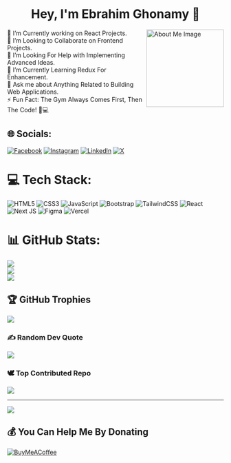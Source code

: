 <h1 align="center">Hey, I'm Ebrahim Ghonamy 👋</h1>
<img src="https://media.tenor.com/6JptszQgCnkAAAAj/text-work.gif" alt="About Me Image" width="180" align="right" />

🔭 I’m Currently working on React Projects.<br>
💯 I’m Looking to Collaborate on Frontend Projects.<br>
🤝 I’m Looking For Help with Implementing Advanced Ideas.<br>
🌱 I’m Currently Learning Redux For Enhancement.<br>
💬 Ask me about Anything Related to Building Web Applications.<br>
⚡ Fun Fact: The Gym Always Comes First, Then The Code! 💪💻


## 🌐 Socials:
[![Facebook](https://img.shields.io/badge/Facebook-%231877F2.svg?logo=Facebook&logoColor=white)](https://www.facebook.com/ibrahem.benghonamy)
[![Instagram](https://img.shields.io/badge/Instagram-%23E4405F.svg?logo=Instagram&logoColor=white)](https://www.instagram.com/ebrahim_ghonamy/)
[![LinkedIn](https://img.shields.io/badge/LinkedIn-%230077B5.svg?logo=linkedin&logoColor=white)](https://linkedin.com/in/ibrahim-ghonamy)
[![X](https://img.shields.io/badge/X-black.svg?logo=X&logoColor=white)](https://x.com/BenGhonamy)

# 💻 Tech Stack:
![HTML5](https://img.shields.io/badge/html5-%23E34F26.svg?style=plastic&logo=html5&logoColor=white)
![CSS3](https://img.shields.io/badge/css3-%231572B6.svg?style=plastic&logo=css3&logoColor=white)
![JavaScript](https://img.shields.io/badge/javascript-%23323330.svg?style=plastic&logo=javascript&logoColor=%23F7DF1E)
![Bootstrap](https://img.shields.io/badge/bootstrap-%238511FA.svg?style=plastic&logo=bootstrap&logoColor=white)
![TailwindCSS](https://img.shields.io/badge/tailwindcss-%2338B2AC.svg?style=plastic&logo=tailwind-css&logoColor=white)
![React](https://img.shields.io/badge/react-%2320232a.svg?style=plastic&logo=react&logoColor=%2361DAFB)
![Next JS](https://img.shields.io/badge/Next-black?style=plastic&logo=next.js&logoColor=white)
![Figma](https://img.shields.io/badge/figma-%23F24E1E.svg?style=plastic&logo=figma&logoColor=white)
![Vercel](https://img.shields.io/badge/vercel-%23000000.svg?style=plastic&logo=vercel&logoColor=white)

# 📊 GitHub Stats:
![](https://github-readme-stats.vercel.app/api?username=Ghonamy&theme=shadow_red&hide_border=false&include_all_commits=true&count_private=true)<br/>
![](https://github-readme-streak-stats.herokuapp.com/?user=Ghonamy&theme=shadow_red&hide_border=false)<br/>
![](https://github-readme-stats.vercel.app/api/top-langs/?username=Ghonamy&theme=shadow_red&hide_border=false&include_all_commits=true&count_private=true&layout=compact)

## 🏆 GitHub Trophies
![](https://github-profile-trophy.vercel.app/?username=Ghonamy&theme=radical&no-frame=false&no-bg=true&margin-w=4)

### ✍️ Random Dev Quote
![](https://quotes-github-readme.vercel.app/api?type=horizontal&theme=radical)

### 🕊️ Top Contributed Repo
![](https://github-contributor-stats.vercel.app/api?username=Ghonamy&limit=5&theme=shadow_red&combine_all_yearly_contributions=true)

---
[![](https://visitcount.itsvg.in/api?id=Ghonamy&icon=0&color=0)](https://visitcount.itsvg.in)

## 💰 You Can Help Me By Donating
[![BuyMeACoffee](https://img.shields.io/badge/Buy%20Me%20a%20Coffee-ffdd00?style=for-the-badge&logo=buy-me-a-coffee&logoColor=black)](https://buymeacoffee.com/ghonamy)


